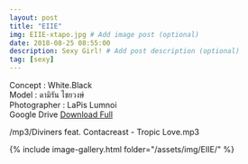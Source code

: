 ```yaml
---
layout: post
title: "EIIE"
img: EIIE-xtapo.jpg # Add image post (optional)
date: 2018-08-25 08:55:00
description: Sexy Girl! # Add post description (optional)
tag: [sexy]
---
```

Concept : White.Black  
Model : ดามิรัน ไชยวงษ์  
Photographer : LaPis Lumnoi  
Google Drive [Download Full](http://gestyy.com/e0GeOh)

/mp3/Diviners feat. Contacreast - Tropic Love.mp3

{% include image-gallery.html folder="/assets/img/EIIE/" %}

